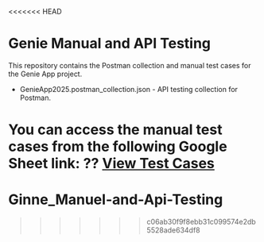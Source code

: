 <<<<<<< HEAD
# Genie Manual and API Testing 
 
This repository contains the Postman collection and manual test cases for the Genie App project.  
 
- GenieApp2025.postman_collection.json - API testing collection for Postman. 
 
You can access the manual test cases from the following Google Sheet link: 
?? [View Test Cases](https://docs.google.com/spreadsheets/d/1FIpFZkie_XRrcx5Fdd3U1xjKj97FNwvBDBblFmrARAs/edit?gid=0#gid=0) 
=======
# Ginne_Manuel-and-Api-Testing
>>>>>>> c06ab30f9f8ebb31c099574e2db5528ade634df8

